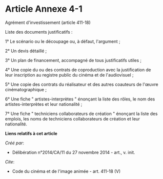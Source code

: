 # Article Annexe 4-1

Agrément d'investissement (article 411-18) 

Liste des documents justificatifs : 

1° Le scénario ou le découpage ou, à défaut, l'argument ; 

2° Un devis détaillé ; 

3° Un plan de financement, accompagné de tous justificatifs utiles ; 

4° Une copie du ou des contrats de coproduction avec la justification de leur inscription au registre public du cinéma et de
l'audiovisuel ; 

5° Une copie des contrats du réalisateur et des autres coauteurs de l'œuvre cinématographique ; 

6° Une fiche " artistes-interprètes " énonçant la liste des rôles, le nom des artistes-interprètes et leur nationalité ; 

7° Une fiche " techniciens collaborateurs de création " énonçant la liste des emplois, les noms de techniciens collaborateurs
de création et leur nationalité.

**Liens relatifs à cet article**

_Créé par_:

  - Délibération n°2014/CA/11 du 27 novembre 2014 - art., v. init.

_Cite_:

  - Code du cinéma et de l'image animée - art. 411-18 (V)
